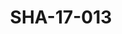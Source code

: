 ---
pid: SHA-17-013
title: SHA-17-013
language: en
original_label: 
rights: Sharhabil Ahmed
location_of_original: Sharhabil Ahmed
photographer_or_studio: Studio Jack Kuwait
scanned_from: photograph 13 by 17.9
_date: '1964'
location: Kuwait
description: Sayed Khalifa on Kuwaiti Radio
additional_notes: 
permission_display: 'yes'
on_server: 'no'
on_website: 'no'
permalink: /photopages/en/SHA-17-013.html
layout: photo-page
---